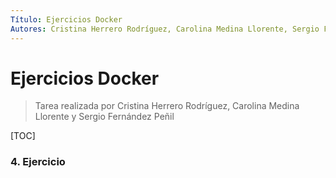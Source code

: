 ```yaml
---
Título: Ejercicios Docker
Autores: Cristina Herrero Rodríguez, Carolina Medina Llorente, Sergio Fernández Peñil
---
```


# Ejercicios Docker

> Tarea realizada por Cristina Herrero Rodríguez, Carolina Medina Llorente y Sergio Fernández Peñil

[TOC]





### 4. Ejercicio


